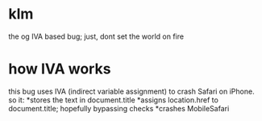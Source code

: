 # klm
the og IVA based bug; just, dont set the world on fire
# how IVA works
this bug uses IVA (indirect variable assignment) to crash Safari on iPhone.
so it:
*stores the text in document.title
*assigns location.href to document.title; hopefully bypassing checks
*crashes MobileSafari
